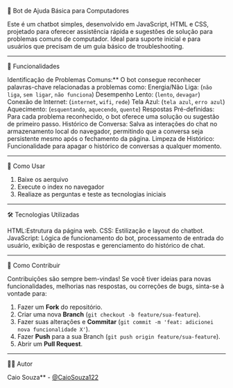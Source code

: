 🤖 Bot de Ajuda Básica para Computadores

Este é um chatbot simples, desenvolvido em JavaScript, HTML e CSS, projetado para oferecer assistência rápida e sugestões de solução para problemas comuns de computador. Ideal para suporte inicial e para usuários que precisam de um guia básico de troubleshooting.

---
🌟 Funcionalidades

Identificação de Problemas Comuns:** O bot consegue reconhecer palavras-chave relacionadas a problemas como:
     Energia/Não Liga: (`não liga`, `sem ligar`, `não funciona`)
     Desempenho Lento: (`lento`, `devagar`)
      Conexão de Internet: (`internet`, `wifi`, `rede`)
      Tela Azul: (`tela azul`, `erro azul`)
      Aquecimento: (`esquentando`, `aquecendo`, `quente`)
Respostas Pré-definidas: Para cada problema reconhecido, o bot oferece uma solução ou sugestão de primeiro passo.
Histórico de Conversa: Salva as interações do chat no armazenamento local do navegador, permitindo que a conversa seja persistente mesmo após o fechamento da página.
Limpeza de Histórico: Funcionalidade para apagar o histórico de conversas a qualquer momento.

---
 🚀 Como Usar
1. Baixe os aerquivo
2. Execute o index no navegador
3. Realiaze as perguntas e teste as tecnologias iniciais  
---

🛠️ Tecnologias Utilizadas

HTML:Estrutura da página web.
CSS: Estilização e layout do chatbot.
JavaScript: Lógica de funcionamento do bot, processamento de entrada do usuário, exibição de respostas e gerenciamento do histórico de chat.

---

🤝 Como Contribuir

Contribuições são sempre bem-vindas! Se você tiver ideias para novas funcionalidades, melhorias nas respostas, ou correções de bugs, sinta-se à vontade para:

1.  Fazer um **Fork** do repositório.
2.  Criar uma nova **Branch** (`git checkout -b feature/sua-feature`).
3.  Fazer suas alterações e **Commitar** (`git commit -m 'feat: adicionei nova funcionalidade X'`).
4.  Fazer **Push** para a sua Branch (`git push origin feature/sua-feature`).
5.  Abrir um **Pull Request**.
---

🧑‍💻 Autor

Caio Souza** - [@CaioSouza122](https://github.com/CaioSouza122)
